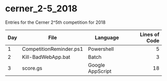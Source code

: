 # cerner_2-5_2018
Entries for the Cerner 2^5th competition for 2018

|Day|File                   |Language        |Lines of Code|
|---|-----------------------|----------------|------------:|
|1  |CompetitionReminder.ps1|Powershell      |5            |
|2  |Kill-BadWebApp.bat     |Batch           |3            |
|3  |score.gs               |Google AppScript|18           |